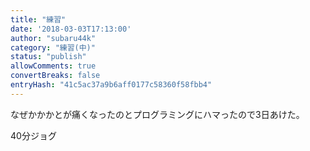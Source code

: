 ```yaml
---
title: "練習"
date: '2018-03-03T17:13:00'
author: "subaru44k"
category: "練習(中)"
status: "publish"
allowComments: true
convertBreaks: false
entryHash: "41c5ac37a9b6aff0177c58360f58fbb4"
---
```

なぜかかかとが痛くなったのとプログラミングにハマったので3日あけた。

40分ジョグ

